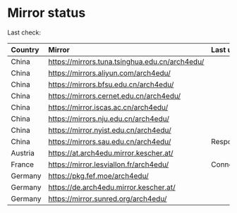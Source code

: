 <script src="./time.js"></script>
# Mirror status
Last check: <script type="text/javascript">localize(1708801992.1773443);</script>

|Country|Mirror|Last update|
|:------|:-----|:----------|
|China|https://mirrors.tuna.tsinghua.edu.cn/arch4edu/|<script type="text/javascript">localize(1708756285);</script>|
|China|https://mirrors.aliyun.com/arch4edu/|<script type="text/javascript">localize(1708756285);</script>|
|China|https://mirrors.bfsu.edu.cn/arch4edu/|<script type="text/javascript">localize(1708756285);</script>|
|China|https://mirrors.cernet.edu.cn/arch4edu/|<script type="text/javascript">localize(1708756285);</script>|
|China|https://mirror.iscas.ac.cn/arch4edu/|<script type="text/javascript">localize(1708756285);</script>|
|China|https://mirrors.nju.edu.cn/arch4edu/|<script type="text/javascript">localize(1708713109);</script>|
|China|https://mirror.nyist.edu.cn/arch4edu/|<script type="text/javascript">localize(1708756285);</script>|
|China|https://mirrors.sau.edu.cn/arch4edu/|Response 404|
|Austria|https://at.arch4edu.mirror.kescher.at/|<script type="text/javascript">localize(1708756285);</script>|
|France|https://mirror.lesviallon.fr/arch4edu/|ConnectTimeout|
|Germany|https://pkg.fef.moe/arch4edu/|<script type="text/javascript">localize(1708756285);</script>|
|Germany|https://de.arch4edu.mirror.kescher.at/|<script type="text/javascript">localize(1708756285);</script>|
|Germany|https://mirror.sunred.org/arch4edu/|<script type="text/javascript">localize(1708756285);</script>|

<script src="./tablefilter/tablefilter.js"></script>
<script src="./table.js"></script>